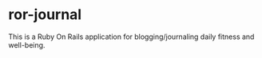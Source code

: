 # ror-journal
This is a Ruby On Rails application for blogging/journaling daily fitness and well-being.
